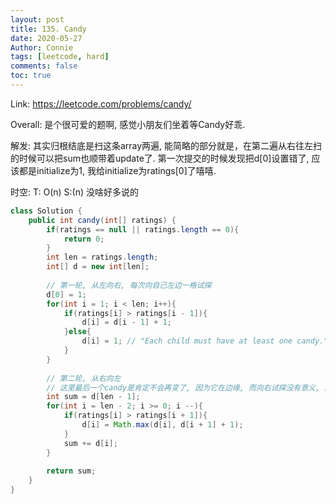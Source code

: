 ```yaml
---
layout: post
title: 135. Candy
date: 2020-05-27
Author: Connie 
tags: [leetcode, hard]
comments: false
toc: true
---
```

Link: https://leetcode.com/problems/candy/

Overall: 是个很可爱的题啊, 感觉小朋友们坐着等Candy好乖.

解发: 其实归根结底是扫这条array两遍, 能简略的部分就是，在第二遍从右往左扫的时候可以把sum也顺带着update了. 第一次提交的时候发现把d[0]设置错了, 应该都是initialize为1, 我给initialize为ratings[0]了嘻嘻.

时空: T: O(n) S:(n) 没啥好多说的

```java
class Solution {
    public int candy(int[] ratings) {
        if(ratings == null || ratings.length == 0){
            return 0;
        }
        int len = ratings.length;
        int[] d = new int[len];
        
        // 第一轮, 从左向右, 每次向自己左边一格试探
        d[0] = 1;
        for(int i = 1; i < len; i++){
            if(ratings[i] > ratings[i - 1]){
                d[i] = d[i - 1] + 1;
            }else{
                d[i] = 1; // "Each child must have at least one candy."
            }
        }
        
        // 第二轮, 从右向左
        // 这里最后一个candy是肯定不会再变了, 因为它在边缘, 而向右试探没有意义, 所以sum可以先加上最后一个小朋友的candy
        int sum = d[len - 1];
        for(int i = len - 2; i >= 0; i --){
            if(ratings[i] > ratings[i + 1]){
                d[i] = Math.max(d[i], d[i + 1] + 1);
            }
            sum += d[i];
        }
        
        return sum;
    }
}
```